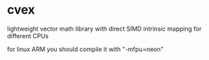 # cvex
lightweight vector math library with direct SIMD intrinsic mapping for different CPUs

for linux ARM you should compile it with "-mfpu=neon"
